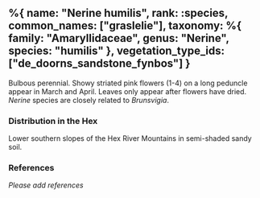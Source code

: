 %{
    name: "Nerine humilis",
    rank: :species,
    common_names: ["graslelie"],
    taxonomy: %{
        family: "Amaryllidaceae",
        genus: "Nerine",
        species: "humilis"
    },
    vegetation_type_ids: ["de_doorns_sandstone_fynbos"]
}
---

Bulbous perennial. Showy striated pink flowers (1-4) on a long peduncle appear in March and April. Leaves only appear after flowers have dried. *Nerine* species are closely related to *Brunsvigia*.

<!-- read more -->

### Distribution in the Hex

Lower southern slopes of the Hex River Mountains in semi-shaded sandy soil.

### References

*Please add references*